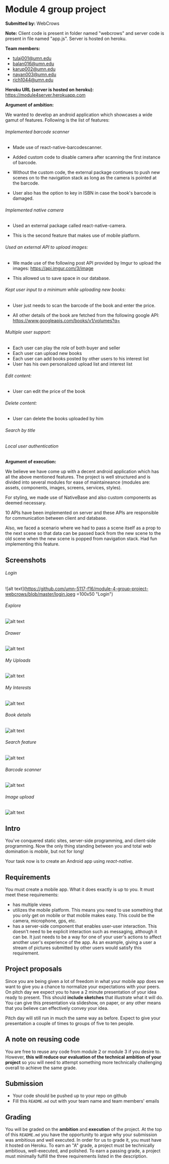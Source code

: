 # Module 4 group project #

__Submitted by:__ WebCrows

__Note:__ Client code is present in folder named "webcrows" and server code is present in file named "app.js". Server is hosted on heroku.

__Team members:__
- tulaj001@umn.edu
- balan016@umn.edu
- karup002@umn.edu
- nayan003@umn.edu
- rich1044@umn.edu

__Heroku URL (server is hosted on heroku):__ https://module4server.herokuapp.com

__Argument of ambition:__

We wanted to develop an android application which showcases a wide gamut of features. Following is the list of features: 

###### Implemented barcode scanner 
   - Made use of react-native-barcodescanner.

   - Added custom code to disable camera after scanning the first instance of barcode.

   - Without the custom code, the external package continues to push new scenes on to the navigation stack as long as the camera is pointed at the barcode.

   - User also has the option to key in ISBN in case the book's barcode is damaged.

###### Implemented native camera
   - Used an external package called react-native-camera.

   - This is the second feature that makes use of mobile platform.
   
###### Used an external API to upload images:
   - We made use of the following post API provided by Imgur to upload the images: https://api.imgur.com/3/image 
   
   - This allowed us to save space in our database.
   
###### Kept user input to a minimum while uploading new books:
   - User just needs to scan the barcode of the book and enter the price.
      
   - All other details of the book are fetched from the following google API: https://www.googleapis.com/books/v1/volumes?q=<ISBN>
   
###### Multiple user support: 

   - Each user can play the role of both buyer and seller
   - Each user can upload new books 
   - Each user can add books posted by other users to his interest list 
   - User has his own personalized upload list and interest list 

###### Edit content:
   - User can edit the price of the book
   
###### Delete content:
   - User can delete the books uploaded by him 

###### Search by title

###### Local user authentication

__Argument of execution:__

We believe we have come up with a decent android application which has all the above mentioned features. The project is well structured and is divided into several modules for ease of maintaineance (modules are: assets, components, images, screens, services, styles). 

For styling, we made use of NativeBase and also custom components as deemed necessary. 

10 APIs have been implemented on server and these APIs are responsible for communication between client and database. 

Also, we faced a scenario where we had to pass a scene itself as a prop to the next scene so that data can be passed back from the new scene to the old scene when the new scene is popped from navigation stack. Had fun implementing this feature. 

## Screenshots ##

###### Login 
![alt text](https://github.com/umn-5117-f16/module-4-group-project-webcrows/blob/master/login.jpeg =100x50 "Login")

###### Explore 
![alt text](https://github.com/umn-5117-f16/module-4-group-project-webcrows/blob/master/explore.jpeg "Explore")

###### Drawer
![alt text](https://github.com/umn-5117-f16/module-4-group-project-webcrows/blob/master/drawer.jpeg "Drawer")

###### My Uploads 
![alt text](https://github.com/umn-5117-f16/module-4-group-project-webcrows/blob/master/my_uploads.jpeg "My Uploads")

###### My Interests
![alt text](https://github.com/umn-5117-f16/module-4-group-project-webcrows/blob/master/my_interests.jpeg "My Interests")

###### Book details
![alt text](https://github.com/umn-5117-f16/module-4-group-project-webcrows/blob/master/book_details.jpeg "Book details")

###### Search feature 
![alt text](https://github.com/umn-5117-f16/module-4-group-project-webcrows/blob/master/search_feature.jpeg "Search")

###### Barcode scanner
![alt text](https://github.com/umn-5117-f16/module-4-group-project-webcrows/blob/master/barcode_s.jpeg "Barcode scanner")

###### Image upload
![alt text](https://github.com/umn-5117-f16/module-4-group-project-webcrows/blob/master/img_upload.jpeg "Image upload")

## Intro ##
You've conquered static sites, server-side programming, and client-side
programming. Now the only thing standing between you and total web domination
is _mobile_, but not for long!

Your task now is to create an Android app using _react-native_.

## Requirements ##
You must create a mobile app. What it does exactly is up to you. It must meet
these requirements:

- has multiple views
- utilizes the mobile platform. This means you need to use something
  that you only get on mobile or that mobile makes easy. This could be the
  camera, microphone, gps, etc.
- has a server-side component that enables user-user interaction. This doesn't
  need to be explicit interaction such as messaging, although it can be. It
  just needs to be a way for one of your user's actions to affect another
  user's experience of the app. As an example, giving a user a stream of
  pictures submitted by other users would satisfy this requirement.

## Project proposals ##
Since you are being given a lot of freedom in what your mobile app does we want
to give you a chance to normalize your expectations with your peers. On pitch
day we expect you to have a 2 minute presentation of your idea ready to
present. This should __include sketches__ that illustrate what it will do.
You can give this presentation via slideshow, on paper, or any other means that
you believe can effectively convey your idea.

Pitch day will still run in much the same way as before. Expect to give your
presentation a couple of times to groups of five to ten people.

## A note on reusing code ##
You are free to reuse any code from module 2 or module 3 if you desire to.
However, __this will reduce our evaluation of the technical ambition of your
project__ so you will need to attempt something more technically challenging
overall to achieve the same grade.

## Submission ##
- Your code should be pushed up to your repo on github
- Fill this `README.md` out with your team name and team members' emails

## Grading ##
You will be graded on the __ambition__ and __execution__ of the project. At the
top of this `README.md` you have the opportunity to argue why your submission
was ambitious and well executed. In order for us to grade it, you must have it
hosted on Heroku. To earn an "A" grade, a project must be technically
ambitious, well-executed, and polished. To earn a passing grade, a project must
minimally fulfill the three requirements listed in the description.
